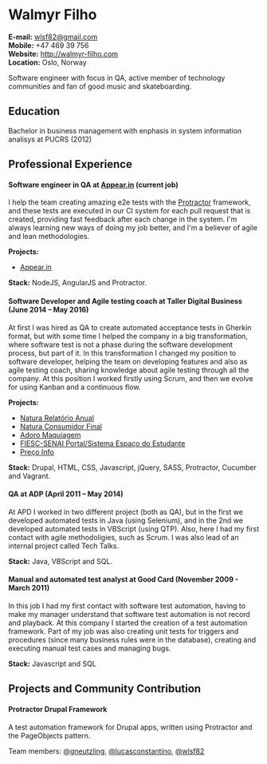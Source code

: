 # Walmyr Filho
**E-mail:** wlsf82@gmail.com<br />
**Mobile:** +47 469 39 756<br />
**Website:** http://walmyr-filho.com<br />
**Location:** Oslo, Norway<br />

Software engineer with focus in QA, active member of technology communities and fan of good music and skateboarding.


## Education
Bachelor in business management with enphasis in system information analisys at PUCRS (2012)


## Professional Experience
#### Software engineer in QA at [Appear.in](http://appear.in) (current job)
I help the team creating amazing e2e tests with the [Protractor](http://www.protractortest.org/#/) framework, and these tests are executed in our CI system for each pull request that is created, providing fast feedback after each change in the system. I'm always learning new ways of doing my job better, and I'm a believer of agile and lean methodologies.

**Projects:**

- [Appear.in](http://appear.in)

**Stack:** NodeJS, AngularJS and Protractor.

#### Software Developer and Agile testing coach at Taller Digital Business (June 2014 – May 2016)
At first I was hired as QA to create automated acceptance tests in Gherkin format, but with some time I helped the company in a big transformation, where software test is not a phase during the software development process, but part of it. In this transformation I changed my position to software developer, helping the team on developing features and also as agile testing coach, sharing knowledge about agile testing through all the company.
At this position I worked firstly using Scrum, and then we evolve for using Kanban and a continuous flow.

**Projects:**

- [Natura Relatório Anual](http://www.natura.com.br/relatorio-anual)
- [Natura Consumidor Final](http://www.natura.com.br/)
- [Adoro Maquiagem](http://adoromaquiagem.com.br/)
- [FIESC-SENAI Portal/Sistema Espaço do Estudante](http://estudante.sc.senai.br/)
- [Preço Info](http://precoinfo.com.br)

**Stack:** Drupal, HTML, CSS, Javascript, jQuery, SASS, Protractor, Cucumber and Vagrant.


#### QA at ADP (April 2011 – May 2014)
At APD I worked in two different project (both as QA), but in the first we developed automated tests in Java (using Selenium), and in the 2nd we developed automated tests in VBScript (using QTP). Also, here I had my first contact with agile methodoligies, such as Scrum. I was also lead of an internal project called Tech Talks.

**Stack:** Java, VBScript and SQL.

#### Manual and automated test analyst at Good Card (November 2009 - March 2011)
In this job I had my first contact with software test automation, having to make my manager understand that software test automation is not record and playback. At this company I started the creation of a test automation framework. Part of my job was also creating unit tests for triggers and procedures (since many business rules were in the database), creating and executing manual test cases and managing bugs.

**Stack:** Javascript and SQL


## Projects and Community Contribution
#### Protractor Drupal Framework
A test automation framework for Drupal apps, written using Protractor and the PageObjects pattern.

Team members: [@gneutzling](https://github.com/gneutzling), [@lucasconstantino](https://github.com/lucasconstantino), [@wlsf82](https://github.com/wlsf82)
